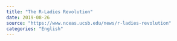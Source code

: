 ```yaml
---
title: "The R-Ladies Revolution"
date: 2019-08-26
source: "https://www.nceas.ucsb.edu/news/r-ladies-revolution"
categories: "English"
---
```


